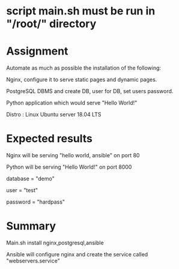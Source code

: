 # script main.sh must be run in "/root/" directory

# Assignment
Automate as much as possible the installation of the following:

Nginx, configure it to serve static pages and dynamic pages.

PostgreSQL DBMS and create DB, user for DB, set users password.

Python application which would serve "Hello World!"

Distro : Linux Ubuntu server 18.04 LTS

# Expected results

Nginx will be serving "hello world, ansible" on port 80

Python will be serving "Hello World!" on port 8000

database = "demo"

user = "test"

password = "hardpass"

# Summary

Main.sh install nginx,postgresql,ansible

Ansible will configure nginx and create the service called "webservers.service"

